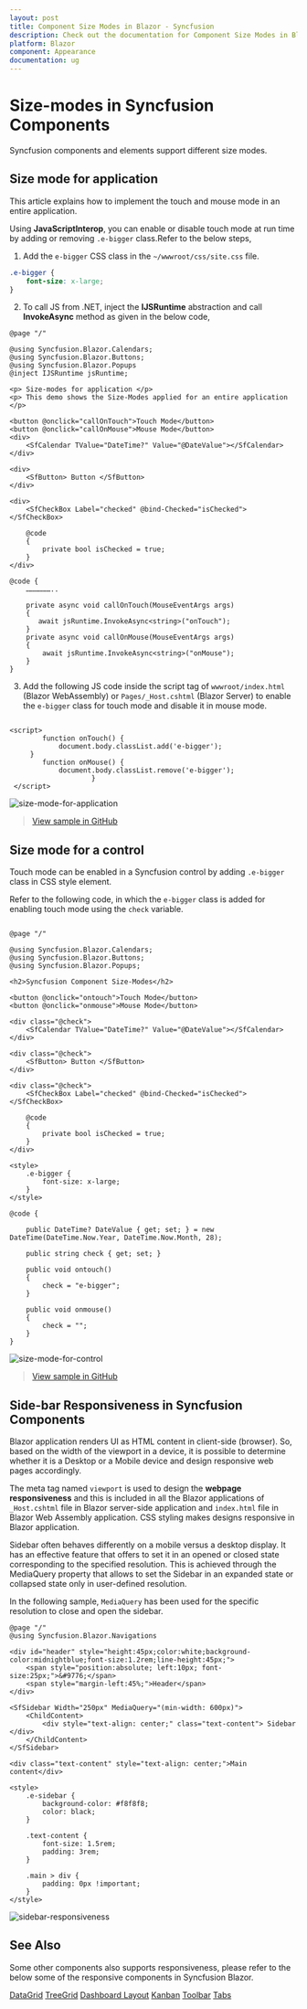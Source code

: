 ```yaml
---
layout: post
title: Component Size Modes in Blazor - Syncfusion
description: Check out the documentation for Component Size Modes in Blazor and learn here about how to use it in Blazor
platform: Blazor
component: Appearance
documentation: ug
---
```


# Size-modes in Syncfusion Components

Syncfusion components and elements support different size modes.

## Size mode for application

This article explains how to implement the touch and mouse mode in an entire application.

Using **JavaScriptInterop**, you can enable or disable touch mode at run time by adding or removing `.e-bigger` class.Refer to the below steps,

1. Add the `e-bigger` CSS class in the `~/wwwroot/css/site.css` file.

```css
.e-bigger {
    font-size: x-large;
}
```

2.	To call JS from .NET, inject the **IJSRuntime** abstraction and call **InvokeAsync** method as given in the below code,

```cshtml
@page "/"

@using Syncfusion.Blazor.Calendars;
@using Syncfusion.Blazor.Buttons;
@using Syncfusion.Blazor.Popups
@inject IJSRuntime jsRuntime;

<p> Size-modes for application </p>
<p> This demo shows the Size-Modes applied for an entire application </p>

<button @onclick="callOnTouch">Touch Mode</button>
<button @onclick="callOnMouse">Mouse Mode</button>
<div>
    <SfCalendar TValue="DateTime?" Value="@DateValue"></SfCalendar>
</div>

<div>
    <SfButton> Button </SfButton>
</div>

<div>
    <SfCheckBox Label="checked" @bind-Checked="isChecked"></SfCheckBox>

    @code
    {
        private bool isChecked = true;
    }
</div>

@code {
    ………………..

    private async void callOnTouch(MouseEventArgs args)
    {
       await jsRuntime.InvokeAsync<string>("onTouch");
    }
    private async void callOnMouse(MouseEventArgs args)
    {
        await jsRuntime.InvokeAsync<string>("onMouse");
    }
}
```

3.	Add the following JS code inside the script tag of `wwwroot/index.html` (Blazor WebAssembly) or `Pages/_Host.cshtml` (Blazor Server) to enable the `e-bigger` class for touch mode and disable it in mouse mode.

```cshtml

<script>
        function onTouch() {
            document.body.classList.add('e-bigger');
     }
        function onMouse() {
            document.body.classList.remove('e-bigger');
                    }
 </script>
```
![size-mode-for-application](images/size-mode-for-application.gif)

> [View sample in GitHub](https://github.com/SyncfusionExamples/size-mode-in-blazor-application)

## Size mode for a control

Touch mode can be enabled in a Syncfusion control by adding `.e-bigger` class in CSS style element.

Refer to the following code, in which the `e-bigger` class is added for enabling touch mode using the `check` variable.

```cshtml

@page "/"

@using Syncfusion.Blazor.Calendars;
@using Syncfusion.Blazor.Buttons;
@using Syncfusion.Blazor.Popups;

<h2>Syncfusion Component Size-Modes</h2>

<button @onclick="ontouch">Touch Mode</button> 
<button @onclick="onmouse">Mouse Mode</button>

<div class="@check">
    <SfCalendar TValue="DateTime?" Value="@DateValue"></SfCalendar>
</div>

<div class="@check">
    <SfButton> Button </SfButton>
</div>

<div class="@check">
    <SfCheckBox Label="checked" @bind-Checked="isChecked"></SfCheckBox>

    @code
    {
        private bool isChecked = true;
    }
</div>

<style>
    .e-bigger {
        font-size: x-large;
    }
</style>

@code {

    public DateTime? DateValue { get; set; } = new DateTime(DateTime.Now.Year, DateTime.Now.Month, 28);

    public string check { get; set; }

    public void ontouch()
    {
        check = "e-bigger";
    }

    public void onmouse()
    {
        check = "";
    }
}
```

![size-mode-for-control](images/size-mode-for-control.gif)

> [View sample in GitHub](https://github.com/SyncfusionExamples/size-mode-in-blazor-application)

## Side-bar Responsiveness in Syncfusion Components

Blazor application renders UI as HTML content in client-side (browser). So, based on the width of the viewport in a device, it is possible to determine whether it is a Desktop or a Mobile device and design responsive web pages accordingly.

The meta tag named `viewport` is used to design the **webpage responsiveness** and this is included in all the Blazor applications of ` _Host.cshtml` file in Blazor server-side application and `index.html` file in Blazor Web Assembly application. CSS styling makes designs responsive in Blazor application.

Sidebar often behaves differently on a mobile versus a desktop display. It has an effective feature that offers to set it in an opened or closed state corresponding to the specified resolution. This is achieved through the MediaQuery property that allows to set the Sidebar in an expanded state or collapsed state only in user-defined resolution.

In the following sample, `MediaQuery` has been used for the specific resolution to close and open the sidebar.

```cshtml
@page "/"
@using Syncfusion.Blazor.Navigations

<div id="header" style="height:45px;color:white;background-color:midnightblue;font-size:1.2rem;line-height:45px;">
    <span style="position:absolute; left:10px; font-size:25px;">&#9776;</span>
    <span style="margin-left:45%;">Header</span>
</div>

<SfSidebar Width="250px" MediaQuery="(min-width: 600px)">
    <ChildContent>
        <div style="text-align: center;" class="text-content"> Sidebar </div>
    </ChildContent>
</SfSidebar>

<div class="text-content" style="text-align: center;">Main content</div>

<style>
    .e-sidebar {
        background-color: #f8f8f8;
        color: black;
    }

    .text-content {
        font-size: 1.5rem;
        padding: 3rem;
    }

    .main > div {
        padding: 0px !important;
    }
</style>
```
![sidebar-responsiveness](images/sidebar-responsiveness.gif)

## See Also

Some other components also supports responsiveness, please refer to the below some of the responsive components in Syncfusion Blazor.

[DataGrid](https://blazor.syncfusion.com/documentation/datagrid/columns#responsive-columns)
[TreeGrid](https://blazor.syncfusion.com/documentation/treegrid/scrolling#responsive-with-parent-container)
[Dashboard Layout](https://blazor.syncfusion.com/documentation/dashboard-layout/responsive-adaptive)
[Kanban](https://blazor.syncfusion.com/documentation/kanban/responsive-mode)
[Toolbar](https://blazor.syncfusion.com/documentation/toolbar/responsive-mode)
[Tabs](https://blazor.syncfusion.com/documentation/tabs/responsive-modes)